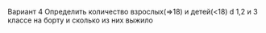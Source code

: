 Вариант 4
Определить количество взрослых(=>18) и детей(<18)  d 1,2 и 3 классе на борту и сколько из них выжило
